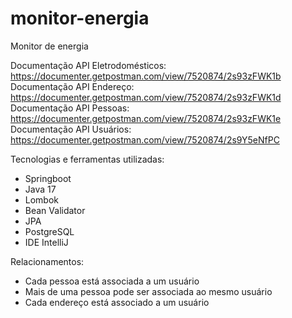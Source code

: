 # monitor-energia
Monitor de energia

Documentação API Eletrodomésticos: https://documenter.getpostman.com/view/7520874/2s93zFWK1b <br />
Documentação API Endereço: https://documenter.getpostman.com/view/7520874/2s93zFWK1d <br />
Documentação API Pessoas: https://documenter.getpostman.com/view/7520874/2s93zFWK1e <br />
Documentação API Usuários: https://documenter.getpostman.com/view/7520874/2s9Y5eNfPC <br />

Tecnologias e ferramentas utilizadas:
- Springboot
- Java 17
- Lombok
- Bean Validator
- JPA
- PostgreSQL
- IDE IntelliJ

Relacionamentos:

- Cada pessoa está associada a um usuário
- Mais de uma pessoa pode ser associada ao mesmo usuário
- Cada endereço está associado a um usuário
